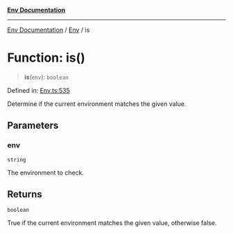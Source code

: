 [**Env Documentation**](../../README.md)

***

[Env Documentation](../../README.md) / [Env](../README.md) / is

# Function: is()

> **is**(`env`): `boolean`

Defined in: [Env.ts:535](https://github.com/stonemjs/env/blob/23fb7680a09f87fe5357fe99ea6eb16187d6b1f8/src/Env.ts#L535)

Determine if the current environment matches the given value.

## Parameters

### env

`string`

The environment to check.

## Returns

`boolean`

True if the current environment matches the given value, otherwise false.
